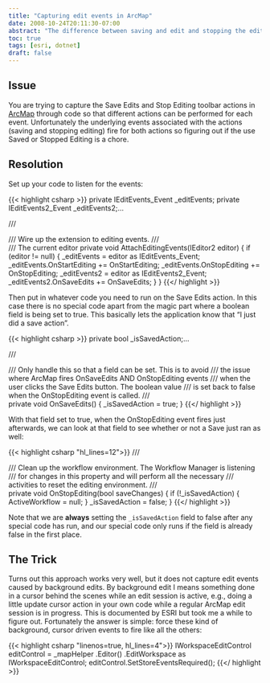 ```yaml
---
title: "Capturing edit events in ArcMap"
date: 2008-10-24T20:11:30-07:00
abstract: "The difference between saving and edit and stopping the edit process is not immediately clear in ArcMap"
toc: true
tags: [esri, dotnet]
draft: false
---
```

## Issue

You are trying to capture the Save Edits and Stop Editing toolbar actions in [ArcMap](http://www.esri.com/arcgis) through code so that different actions can be performed for each event. Unfortunately the underlying events associated with the actions (saving and stopping editing) fire for both actions so figuring out if the use Saved or Stopped Editing is a chore.

## Resolution

Set up your code to listen for the events:

{{< highlight csharp >}}
private IEditEvents_Event _editEvents;
private IEditEvents2_Event _editEvents2;...

/// <summary>
/// Wire up the extension to editing events.
/// </summary>
/// <param name="editor">The current editor</param>
private void AttachEditingEvents(IEditor2 editor)
{
 if (editor != null)
 {
 _editEvents = editor as IEditEvents_Event;
 _editEvents.OnStartEditing += OnStartEditing;
 _editEvents.OnStopEditing += OnStopEditing;
 _editEvents2 = editor as IEditEvents2_Event;
 _editEvents2.OnSaveEdits += OnSaveEdits;
 }
}
{{</ highlight >}}

Then put in whatever code you need to run on the Save Edits action. In this case there is no special code apart from the magic part where a boolean field is being set to true. This basically lets the application know that “I just did a save action”.

{{< highlight csharp >}}
private bool _isSavedAction;...

/// <summary>
/// Only handle this so that a field can be set. This is to avoid
/// the issue where ArcMap fires OnSaveEdits AND OnStopEditing events
/// when the user clicks the Save Edits button. The boolean value
/// is set back to false when the OnStopEditing event is called.
/// </summary>
private void OnSaveEdits()
{
 _isSavedAction = true;
}
{{</ highlight >}}

With that field set to true, when the OnStopEditing event fires just afterwards, we can look at that field to see whether or not a Save just ran as well:

{{< highlight csharp "hl_lines=12">}}
/// <summary>
/// Clean up the workflow environment. The Workflow Manager is listening
/// for changes in this property and will perform all the necessary
/// activities to reset the editing environment.
/// </summary>
private void OnStopEditing(bool saveChanges)
{
 if (!_isSavedAction)
 {
 ActiveWorkflow = null;
 }
 _isSavedAction = false;
}
{{</ highlight >}}

Note that we are __always__ setting the `_isSavedAction` field to false after any special code has run, and our special code only runs if the field is already false in the first place.

## The Trick

Turns out this approach works very well, but it does not capture edit events caused by background edits. By background edit I means something done in a cursor behind the scenes while an edit session is active, e.g., doing a little update cursor action in your own code while a regular ArcMap edit session is in progress. This is documented by ESRI but took me a while to figure out. Fortunately the answer is simple: force these kind of background, cursor driven events to fire like all the others:

{{< highlight csharp "linenos=true, hl_lines=4">}}
IWorkspaceEditControl editControl = _mapHelper
 .Editor()
 .EditWorkspace as IWorkspaceEditControl;
editControl.SetStoreEventsRequired();
{{</ highlight >}}